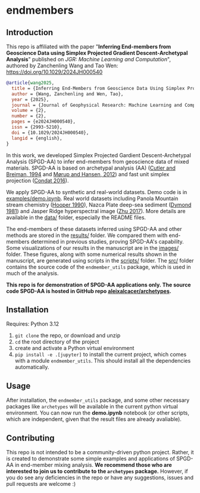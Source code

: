 # endmembers

## Introduction

This repo is affiliated with the paper "**Inferring End-members from Geoscience Data using Simplex Projected Gradient Descent-Archetypal Analysis**" published on _JGR: Machine Learning and Computation_", authored by Zanchenling Wang and Tao Wen: https://doi.org/10.1029/2024JH000540

```bibtex
@article{wang2025,
  title = {Inferring End-Members from Geoscience Data Using Simplex Projected Gradient Descent-Archetypal Analysis},
  author = {Wang, Zanchenling and Wen, Tao},
  year = {2025},
  journal = {Journal of Geophysical Research: Machine Learning and Computation},
  volume = {2},
  number = {2},
  pages = {e2024JH000540},
  issn = {2993-5210},
  doi = {10.1029/2024JH000540},
  langid = {english},
}
```

In this work, we developed Simplex Projected Gardient Descent-Archetypal Analysis (SPGD-AA) to infer end-members from geoscience data of mixed materials. SPGD-AA is based on archetypal analysis (AA) ([Cutler and Breiman, 1994](https://doi.org/10.1080/00401706.1994.10485840) and [Mørup and Hansen, 2012](https://doi.org/10.1016/j.neucom.2011.06.033)) and fast unit simplex projection ([Condat 2016](https://doi.org/10.1007/s10107-015-0946-6)).

We apply SPGD-AA to synthetic and real-world datasets. Demo code is in [examples/demo.ipynb](/examples/demo.ipynb). Real world datasets including Panola Mountain stream chemistry ([Hooper 1990](https://doi.org/10.1016/0022-1694(90)90131-G)), Nazca Plate deep-sea sediment ([Dymond 1981](https://doi.org/10.1130/MEM154-p133)) and Jasper Ridge hyperspectral image ([Zhu 2017](https://arxiv.org/abs/1708.05125)). More details are available in the [data/](/data/) folder, especially the README files.

The end-members of these datasets inferred using SPGD-AA and other methods are stored in the [results/](/results/) folder. We compared them with end-members determined in previous studies, proving SPGD-AA's capability. Some visualizations of our results in the manuscript are in the [images/](/images/) folder. These figures, along with some numerical results shown in the manuscript, are generated using scripts in the [scripts/](/scripts/) folder. The [src/](/src/) folder contains the source code of the `endmember_utils` package, which is used in much of the analysis.

**This repo is for demonstration of SPGD-AA applications only. The source code SPGD-AA is hosted in GitHub repo [aleixalcacer/archetypes](https://github.com/aleixalcacer/archetypes).**

## Installation

Requires: Python 3.12

1. `git clone` the repo, or download and unzip
2. `cd` the root directory of the project
3. create and activate a Python virtual environment
4. `pip install -e .[jupyter]` to install the current project, which comes with a module `endmember_utils`. This should install all the dependencies automatically.

## Usage

After installation, the `endmember_utils` package, and some other necessary packages like ``archetypes`` will be available in the current python virtual environment. You can now run the **demo.ipynb** notebook (or other scripts, which are independent, given that the result files are already avaliable).

## Contributing

This repo is not intended to be a community-driven python project. Rather, it is created to demonstrate some simple examples and applications of SPGD-AA in end-member mixing analysis. **We recommend those who are interested to join us to contribute to the `archetypes` package.** However, if you do see any deficiencies in the repo or have any suggestions, issues and pull requests are welcome :)